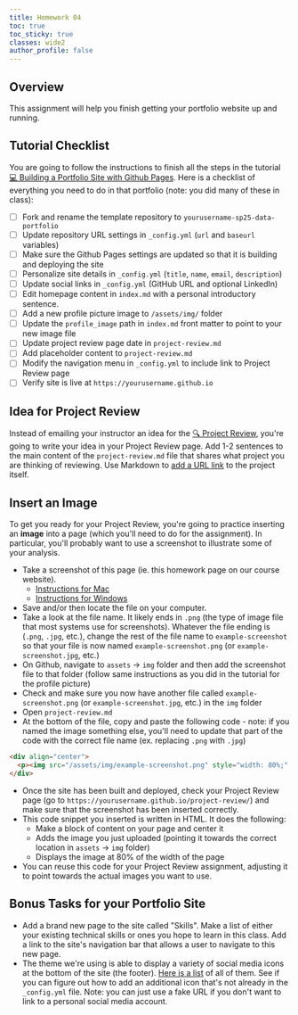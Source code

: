```yaml
---
title: Homework 04
toc: true
toc_sticky: true
classes: wide2
author_profile: false
---
```


## Overview

This assignment will help you finish getting your portfolio website up and running.

## Tutorial Checklist

You are going to follow the instructions to finish all the steps in the tutorial [💻 Building a Portfolio Site with Github Pages]({{site.baseurl}}/modules/portfolio-site). Here is a checklist of everything you need to do in that portfolio (note: you did many of these in class):

- [ ] Fork and rename the template repository to `yourusername-sp25-data-portfolio`
- [ ] Update repository URL settings in `_config.yml` (`url` and `baseurl` variables)
- [ ] Make sure the Github Pages settings are updated so that it is building and deploying the site
- [ ] Personalize site details in `_config.yml` (`title`, `name`, `email`, `description`)
- [ ] Update social links in `_config.yml` (GitHub URL and optional LinkedIn)
- [ ] Edit homepage content in `index.md` with a personal introductory sentence.
- [ ] Add a new profile picture image to `/assets/img/` folder
- [ ] Update the `profile_image` path in `index.md` front matter to point to your new image file
- [ ] Update project review page date in `project-review.md`
- [ ] Add placeholder content to `project-review.md`
- [ ] Modify the navigation menu in `_config.yml` to include link to Project Review page
- [ ] Verify site is live at `https://yourusername.github.io`

## Idea for Project Review

Instead of emailing your instructor an idea for the [🔍 Project Review]({{site.baseurl}}/assignments/project-review), you're going to write your idea in your Project Review page. Add 1-2 sentences to the main content of the `project-review.md` file that shares what project you are thinking of reviewing. Use Markdown to [add a URL link](https://www.codecademy.com/resources/docs/markdown/links) to the project itself.

## Insert an Image

To get you ready for your Project Review, you're going to practice inserting an **image** into a page (which you'll need to do for the assignment). In particular, you'll probably want to use a screenshot to illustrate some of your analysis.

- Take a screenshot of this page (ie. this homework page on our course website).
  - [Instructions for Mac](https://support.apple.com/en-us/102646)
  - [Instructions for Windows](https://support.microsoft.com/en-us/windows/use-snipping-tool-to-capture-screenshots-00246869-1843-655f-f220-97299b865f6b)
- Save and/or then locate the file on your computer.
- Take a look at the file name. It likely ends in `.png` (the type of image file that most systems use for screenshots). Whatever the file ending is (`.png`, `.jpg`, etc.), change the rest of the file name to `example-screenshot` so that your file is now named `example-screenshot.png` (or `example-screenshot.jpg`, etc.)
- On Github, navigate to `assets` -> `img` folder and then add the screenshot file to that folder (follow same instructions as you did in the tutorial for the profile picture)
- Check and make sure you now have another file called `example-screenshot.png` (or `example-screenshot.jpg`, etc.) in the `img` folder
- Open `project-review.md`
- At the bottom of the file, copy and paste the following code - note: if you named the image something else, you'll need to update that part of the code with the correct file name (ex. replacing `.png` with `.jpg`)

```html
<div align="center">
  <p><img src="/assets/img/example-screenshot.png" style="width: 80%;" /></p>
</div>
```

- Once the site has been built and deployed, check your Project Review page (go to `https://yourusername.github.io/project-review/`) and make sure that the screenshot has been inserted correctly.
- This code snippet you inserted is written in HTML. It does the following:
  - Make a block of content on your page and center it
  - Adds the image you just uploaded (pointing it towards the correct location in `assets` -> `img` folder)
  - Displays the image at 80% of the width of the page
- You can reuse this code for your Project Review assignment, adjusting it to point towards the actual images you want to use.

## Bonus Tasks for your Portfolio Site

- Add a brand new page to the site called "Skills". Make a list of either your existing technical skills or ones you hope to learn in this class. Add a link to the site's navigation bar that allows a user to navigate to this new page.
- The theme we're using is able to display a variety of social media icons at the bottom of the site (the footer). [Here is a list](https://fontawesome.com/search?o=r&ip=brands) of all of them. See if you can figure out how to add an additional icon that's not already in the `_config.yml` file. Note: you can just use a fake URL if you don't want to link to a personal social media account.
